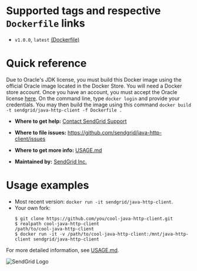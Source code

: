 # Supported tags and respective `Dockerfile` links
 - `v1.0.0`, `latest` [(Dockerfile)](https://github.com/sendgrid/java-http-client/blob/HEAD/docker/Dockerfile)

# Quick reference
Due to Oracle's JDK license, you must build this Docker image using the official Oracle image located in the Docker Store. You will need a Docker store account. Once you have an account, you must accept the Oracle license [here](https://store.docker.com/images/oracle-serverjre-8). On the command line, type `docker login` and provide your credentials. You may then build the image using this command `docker build -t sendgrid/java-http-client -f Dockerfile .`

 - **Where to get help:**
   [Contact SendGrid Support](https://support.sendgrid.com/hc/en-us)

 - **Where to file issues:**
   https://github.com/sendgrid/java-http-client/issues

 - **Where to get more info:**
   [USAGE.md](https://github.com/sendgrid/java-http-client/blob/HEAD/docker/USAGE.md)

 - **Maintained by:**
   [SendGrid Inc.](https://sendgrid.com)

# Usage examples
 - Most recent version: `docker run -it sendgrid/java-http-client`.
 - Your own fork:
   ```sh-session
   $ git clone https://github.com/you/cool-java-http-client.git
   $ realpath cool-java-http-client
   /path/to/cool-java-http-client
   $ docker run -it -v /path/to/cool-java-http-client:/mnt/java-http-client sendgrid/java-http-client
   ```

For more detailed information, see [USAGE.md](https://github.com/sendgrid/java-http-client/blob/HEAD/docker/USAGE.md).

![SendGrid Logo](https://uiux.s3.amazonaws.com/2016-logos/email-logo%402x.png)
